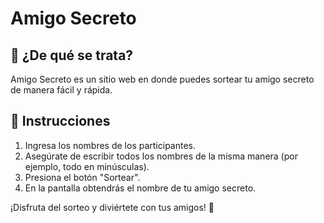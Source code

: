 # Amigo Secreto

## 🎉 ¿De qué se trata?
Amigo Secreto es un sitio web en donde puedes sortear tu amigo secreto de manera fácil y rápida.

## 📌 Instrucciones
1. Ingresa los nombres de los participantes.
2. Asegúrate de escribir todos los nombres de la misma manera (por ejemplo, todo en minúsculas).
3. Presiona el botón "Sortear".
4. En la pantalla obtendrás el nombre de tu amigo secreto.

¡Disfruta del sorteo y diviértete con tus amigos! 🎁
